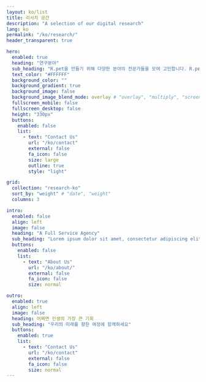 ```yaml
---
layout: ko/list
title: 리서치 공간
description: "A selection of our digital research"
lang: ko
permalink: "/ko/research/"
header_transparent: true

hero:
  enabled: true
  heading: "연구분야"
  sub_heading: "R.pet을 만들기 위해 다양한 분야의 전문가들을 모여 고민합니다. R.pet은 사람과 공감하고 소통할 수 있으며, 어떠한 지형에서든 실내외에서 자유롭게 활동할 수 있습니다. 우리는 계속해서 도전 과제를 해결하고 해결책을 찾기 위해 협력하고 있습니다."
  text_color: "#FFFFFF"
  background_color: ""
  background_gradient: true
  background_image: false
  background_image_blend_mode: overlay # "overlay", "multiply", "screen"
  fullscreen_mobile: false
  fullscreen_desktop: false
  height: "330px"
  buttons:
    enabled: false
    list:
      - text: "Contact Us"
        url: "/ko/contact"
        external: false
        fa_icon: false
        size: large
        outline: true
        style: "light"

grid:
  collection: "research-ko"
  sort_by: "weight" # "date", "weight"
  columns: 3

intro:
  enabled: false
  align: left
  image: false
  heading: "A Full Service Agency"
  sub_heading: "Lorem ipsum dolor sit amet, consectetur adipiscing elit. Ut eget sapien in elit semper accumsan. Pellentesque accumsan ut tortor eu varius. Sed id tincidunt massa, ut egestas orci."
  buttons:
    enabled: false
    list:
      - text: "About Us"
        url: "/ko/about/"
        external: false
        fa_icon: false
        size: normal

outro:
  enabled: true
  align: left
  image: false
  heading: 어쩌면 인생의 가장 큰 기회
  sub_heading: "우리의 미래를 향한 여정에 함께하세요"
  buttons:
    enabled: true
    list:
      - text: "Contact Us"
        url: "/ko/contact"
        external: false
        fa_icon: false
        size: normal
---
```

